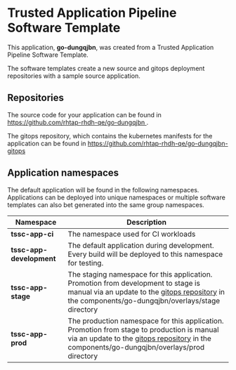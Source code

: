 # Trusted Application Pipeline Software Template

This application, **go-dungqjbn**, was created from a Trusted Application Pipeline Software Template.

The software templates create a new source and gitops deployment repositories with a sample source application. 

## Repositories

The source code for your application can be found in [https://github.com/rhtap-rhdh-qe/go-dungqjbn ](https://github.com/rhtap-rhdh-qe/go-dungqjbn ).
 
The gitops repository, which contains the kubernetes manifests for the application can be found in 
[https://github.com/rhtap-rhdh-qe/go-dungqjbn-gitops ](https://github.com/rhtap-rhdh-qe/go-dungqjbn-gitops ) 

## Application namespaces 

The default application will be found in the following namespaces. Applications can be deployed into unique namespaces or multiple software templates can also bet generated into the same group namespaces.  

|  Namespace   |  Description   |  
| -------- | -------- |
| **tssc-app-ci** | The namespace used for CI workloads |
| **tssc-app-development** | The default application during development. Every build will be deployed to this namespace for testing. |
| **tssc-app-stage** | The staging namespace for this application. Promotion from development to stage is manual via an update to the [gitops repository](https://github.com/rhtap-rhdh-qe/go-dungqjbn-gitops ) in the components/go-dungqjbn/overlays/stage directory |
| **tssc-app-prod** | The production namespace for this application. Promotion from stage to production is manual via an update to the [gitops repository](https://github.com/rhtap-rhdh-qe/go-dungqjbn-gitops ) in the components/go-dungqjbn/overlays/prod directory |